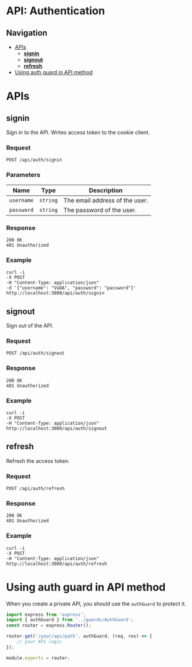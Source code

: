 # API: Authentication

## Navigation

* [APIs](#apis)
    * [__signin__](#signin)
    * [__signout__](#signout)
    * [__refresh__](#refresh)
* [Using auth guard in API method](#using-auth-guard-in-api-method)

# APIs

## __signin__

Sign in to the API. Writes access token to the cookie client.

### Request

    POST /api/auth/signin

### Parameters

   Name    |   Type   |         Description
-----------|----------|--------------------------------
`username` | `string` | The email address of the user.
`password` | `string` | The password of the user.

### Response

    200 OK
    401 Unauthorized

### Example

    curl -i 
    -X POST
    -H "Content-Type: application/json"
    -d '{"username": "VoDA", "password": "password"}'
    http://localhost:3000/api/auth/signin

## __signout__

Sign out of the API.

### Request

    POST /api/auth/signout

### Response

    200 OK
    401 Unauthorized

### Example

    curl -i 
    -X POST
    -H "Content-Type: application/json"
    http://localhost:3000/api/auth/signout

## __refresh__

Refresh the access token.

### Request

    POST /api/auth/refresh

### Response

    200 OK
    401 Unauthorized

### Example

    curl -i 
    -X POST
    -H "Content-Type: application/json"
    http://localhost:3000/api/auth/refresh

# Using auth guard in API method

When you create a private API, you should use the `authGuard` to protect it.

```ts
import express from 'express';
import { authGuard } from '../guards/AuthGuard';
const router = express.Router();

router.get('/your/api/path', authGuard, (req, res) => {
    // your API logic
});

module.exports = router;
```
